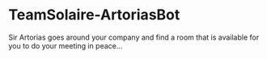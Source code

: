 # TeamSolaire-ArtoriasBot
Sir Artorias goes around your company and find a room that is available for you to do your meeting in peace...
